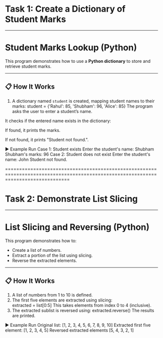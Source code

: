 # Task 1: Create a Dictionary of Student Marks
-----------------------------------------------------
# Student Marks Lookup (Python)

This program demonstrates how to use a **Python dictionary** to store and retrieve student marks.

---

## 📋 How It Works
1. A dictionary named `student` is created, mapping student names to their marks:
   student = {'Rahul': 85, 'Shubham': 96, 'Alice': 85}
The program asks the user to enter a student’s name.

It checks if the entered name exists in the dictionary:

If found, it prints the marks.

If not found, it prints "Student not found.".

▶️ Example Run
Case 1: Student exists
Enter the student's name: Shubham
Shubham's marks: 96
Case 2: Student does not exist
Enter the student's name: John
Student not found.

===================================================================================================================================

# Task 2: Demonstrate List Slicing 
----------------------------------------------------
# List Slicing and Reversing (Python)

This program demonstrates how to:
- Create a list of numbers.
- Extract a portion of the list using slicing.
- Reverse the extracted elements.

---

## 📋 How It Works
1. A list of numbers from 1 to 10 is defined.
2. The first five elements are extracted using slicing:  
   extracted = list[0:5]
This takes elements from index 0 to 4 (inclusive).
3. The extracted sublist is reversed using:
extracted.reverse()
The results are printed.

▶️ Example Run
Original list: [1, 2, 3, 4, 5, 6, 7, 8, 9, 10]
Extracted first five element: [1, 2, 3, 4, 5]
Reversed extracted elements [5, 4, 3, 2, 1]


